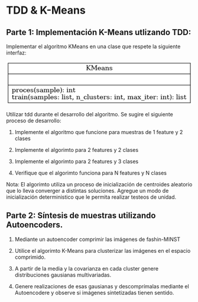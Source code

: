 # TDD & K-Means

## Parte 1: Implementación K-Means utlizando TDD:

Implementar el algoritmo KMeans en una clase que respete la siguiente interfaz:

![uml](./classes.png)

Utilizar tdd durante el desarrollo del algoritmo. Se sugire el siguiente proceso de desarrollo:

1) Implemente el algoritmo que funcione para muestras de 1 feature y 2 clases

2) Implemente el algorimto para 2 features y 2 clases

3) Implemente el algorimto para 2 features y 3 clases

4) Verifique que el algorimto funciona para N features y N clases


Nota: El algorimto utiliza un proceso de inicialización de centroides aleatorio que lo lleva converger a distintas soluciones. Agregue un modo de inicialización deterministico que le permita realizar testeos de unidad.


## Parte 2: Síntesis de muestras utilizando Autoencoders.

1) Mediante un autoencoder comprimir las imágenes de fashin-MINST

1) Utilice el algorimto K-Means para clusterizar las imágenes en el espacio comprimido.

2) A partir de la media y la covarianza en cada cluster genere distribuciones gausianas multivariadas.

3) Genere realizaciones de esas gausianas y descomprímalas mediante el Autoencodere y observe si imágenes sintetizadas tienen sentido.

